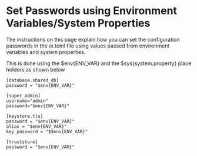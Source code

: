# Set Passwords using Environment Variables/System Properties

The instructions on this page explain how you can set the configuration passwords in the ei.toml file using values passed from environment variables and system properties. 

This is done using the $env{ENV_VAR} and the $sys{system.property} place holders as shown below

```
[database.shared_db]
password = "$env{ENV_VAR}"

[super_admin]
username="admin"
password="$env{ENV_VAR}"

[keystore.tls]
password = "$env{ENV_VAR}" 
alias = "$env{ENV_VAR}" 
key_password = "$$env{ENV_VAR}"  

[truststore]                  
password = "$env{ENV_VAR}" 
``` 

